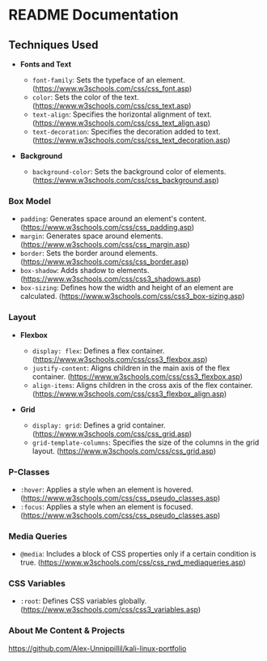 # README Documentation

## Techniques Used

- **Fonts and Text**
  - `font-family`: Sets the typeface of an element.  (https://www.w3schools.com/css/css_font.asp)
  - `color`: Sets the color of the text.  (https://www.w3schools.com/css/css_text.asp)
  - `text-align`: Specifies the horizontal alignment of text.  (https://www.w3schools.com/css/css_text_align.asp)
  - `text-decoration`: Specifies the decoration added to text.  (https://www.w3schools.com/css/css_text_decoration.asp)
  
- **Background**
  - `background-color`: Sets the background color of elements.  (https://www.w3schools.com/css/css_background.asp)

### Box Model

- `padding`: Generates space around an element's content.  (https://www.w3schools.com/css/css_padding.asp)
- `margin`: Generates space around elements.  (https://www.w3schools.com/css/css_margin.asp)
- `border`: Sets the border around elements.  (https://www.w3schools.com/css/css_border.asp)
- `box-shadow`: Adds shadow to elements.  (https://www.w3schools.com/css/css3_shadows.asp)
- `box-sizing`: Defines how the width and height of an element are calculated.  (https://www.w3schools.com/css/css3_box-sizing.asp)

### Layout

- **Flexbox**
  - `display: flex`: Defines a flex container.  (https://www.w3schools.com/css/css3_flexbox.asp)
  - `justify-content`: Aligns children in the main axis of the flex container.  (https://www.w3schools.com/css/css3_flexbox.asp)
  - `align-items`: Aligns children in the cross axis of the flex container.  (https://www.w3schools.com/css/css3_flexbox_align.asp)

- **Grid**
  - `display: grid`: Defines a grid container.  (https://www.w3schools.com/css/css_grid.asp)
  - `grid-template-columns`: Specifies the size of the columns in the grid layout.  (https://www.w3schools.com/css/css_grid.asp)

### P-Classes

- `:hover`: Applies a style when an element is hovered.  (https://www.w3schools.com/css/css_pseudo_classes.asp)
- `:focus`: Applies a style when an element is focused.  (https://www.w3schools.com/css/css_pseudo_classes.asp)

### Media Queries

- `@media`: Includes a block of CSS properties only if a certain condition is true.  (https://www.w3schools.com/css/css_rwd_mediaqueries.asp)

### CSS Variables

- `:root`: Defines CSS variables globally.  (https://www.w3schools.com/css/css3_variables.asp)


### About Me Content & Projects
https://github.com/Alex-Unnippillil/kali-linux-portfolio

